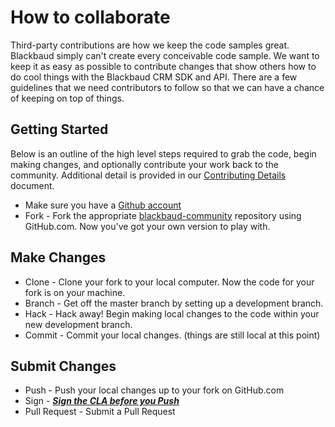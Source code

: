 # How to collaborate

Third-party contributions are how we keep the code samples great. Blackbaud simply can't create every conceivable code sample. We want to keep it as easy as possible to contribute changes that show others how to do cool things with the Blackbaud CRM SDK and API. There are a few guidelines that we need contributors to follow so that we can have a chance of keeping on top of things.

## Getting Started

Below is an outline of the high level steps required to grab the code, begin making changes, and optionally contribute your work back to the community.  Additional detail is provided in our [Contributing Details](CONTRIBUTING-DETAILS.md) document. 

* Make sure you have a [Github account](https://github.com/signup/free)
* Fork - Fork the appropriate [blackbaud-community](https://github.com/blackbaud-community) repository using  GitHub.com.  Now you've got your own version to play with. 

## Make Changes

* Clone - Clone your fork to your local computer.  Now the code for your fork is on your machine.
* Branch - Get off the master branch by setting up a development branch.
* Hack - Hack away!  Begin making local changes to the code within your new development branch.  
* Commit - Commit your local changes.  (things are still local at this point)

## Submit Changes
* Push - Push your local changes up to your fork on GitHub.com
* Sign - ***[Sign the CLA before you Push](http://www.bbdevnetwork.com/cla/)***
* Pull Request - Submit a Pull Request
